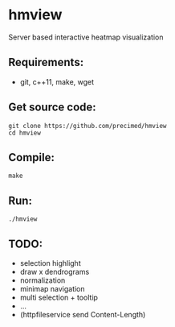 # hmview
Server based interactive heatmap visualization

## Requirements:
* git, c++11, make, wget

## Get source code:
```
git clone https://github.com/precimed/hmview
cd hmview
```

## Compile:
```
make

```
## Run:
```
./hmview
```

## TODO:
* selection highlight
* draw x dendrograms
* normalization
* minimap navigation
* multi selection + tooltip
* ...
* (httpfileservice send Content-Length)
